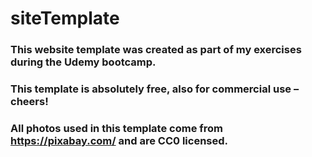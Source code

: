 # siteTemplate
### This website template was created as part of my exercises during the Udemy bootcamp.
### This template is absolutely free, also for commercial use – cheers!
### All photos used in this template come from https://pixabay.com/ and are CC0 licensed. 
